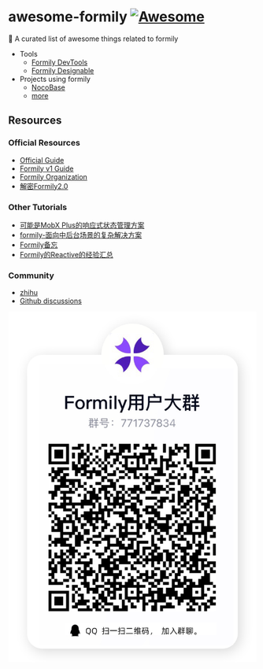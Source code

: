 # awesome-formily [![Awesome](https://awesome.re/badge.svg)](https://awesome.re)
🎉 A curated list of awesome things related to formily

* Tools
  * [Formily DevTools](https://chrome.google.com/webstore/detail/formily-devtools/kkocalmbfnplecdmbadaapgapdioecfm?hl=zh-CN)
  * [Formily Designable](https://designable-antd.formilyjs.org/)
* Projects using formily
  * [NocoBase](https://github.com/nocobase/nocobase)
  * [more](https://github.com/alibaba/formily/discussions/1405)


## Resources
### Official Resources
* [Official Guide](https://formilyjs.org/)
* [Formily v1 Guide](https://v1.formilyjs.org/#/bdCRC5/dzUZU8il)
* [Formily Organization](https://github.com/formilyjs)
* [解密Formily2.0](https://juejin.cn/post/6954278031464595486)

### Other Tutorials
* [可能是MobX Plus的响应式状态管理方案
](https://zhuanlan.zhihu.com/p/369682733)
* [formily-面向中后台场景的复杂解决方案](https://www.cnblogs.com/leomYili/p/13579690.html)
* [Formily备忘
](https://www.yuque.com/xjchenhao/development/formily)
* [Formily的Reactive的经验汇总](https://blog.fishedee.com/2021/07/13/Formily%E7%9A%84Reactive%E7%9A%84%E7%BB%8F%E9%AA%8C%E6%B1%87%E6%80%BB/)
### Community
* [zhihu](https://www.zhihu.com/column/uform)
* [Github discussions](https://github.com/alibaba/formily/discussions)

![qq](./assets/qq.png)